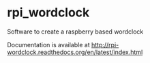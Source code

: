 rpi_wordclock
=============

Software to create a raspberry based wordclock

Documentation is available at http://rpi-wordclock.readthedocs.org/en/latest/index.html
